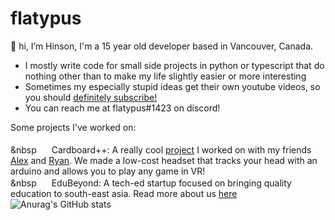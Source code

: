 # flatypus

👋 hi, I’m Hinson, I'm a 15 year old developer based in Vancouver, Canada. 
* I mostly write code for small side projects in python or typescript that do nothing other than to make my life slightly easier or more interesting
* Sometimes my especially stupid ideas get their own youtube videos, so you should [definitely subscribe!](https://youtube.com/flatypus)
* You can reach me at flatypus#1423 on discord!

Some projects I've worked on: <br><br>
&nbsp[<img src='https://www.youtube.com/s/desktop/7449ebf7/img/favicon_32x32.png' width='16px'/>](https://www.youtube.com/watch?v=KP3yoWUXz70)&nbsp; Cardboard++: A really cool [project](https://github.com/nuggetbucket54/moneymoneyvr) I worked on with my friends [Alex](https://github.com/alexng353) and [Ryan](https://github.com/nuggetbucket54). We made a low-cost headset that tracks your head with an arduino and allows you to play any game in VR!<br>
&nbsp[<img src='https://www.edubeyond.dev/index/logo.png' width='16px'/>](https://edubeyond.dev)&nbsp; EduBeyond: A tech-ed startup focused on bringing quality education to south-east asia. Read more about us [here](https://edubeyond.dev)<br>
![Anurag's GitHub stats](https://github-readme-stats.vercel.app/api?username=flatypus&show_icons=true&theme=radical)

